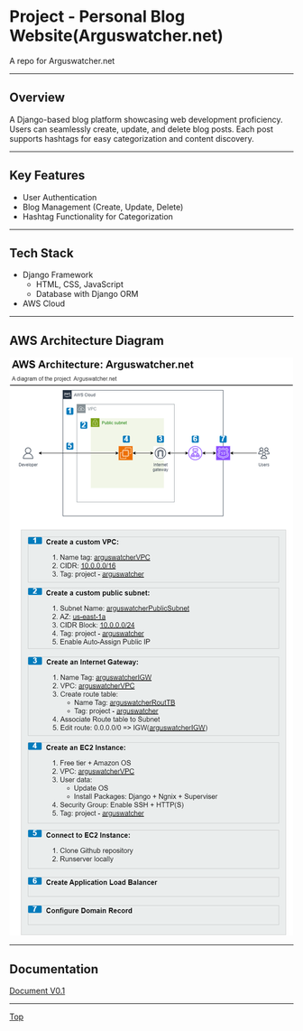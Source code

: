 # Project - Personal Blog Website(Arguswatcher.net)

A repo for Arguswatcher.net

---

## Overview

A Django-based blog platform showcasing web development proficiency. Users can seamlessly create, update, and delete blog posts. Each post supports hashtags for easy categorization and content discovery.

---

## Key Features

- User Authentication
- Blog Management (Create, Update, Delete)
- Hashtag Functionality for Categorization

---

## Tech Stack

- Django Framework
  - HTML, CSS, JavaScript
  - Database with Django ORM
- AWS Cloud

---

## AWS Architecture Diagram

![diagram](./pic/diagram/arguswatcher_v0.1.png)

---

## Documentation

[Document V0.1](./doc/v0.1/tech_doc_v0.1.md)

---

[Top](#project---personal-blog-websitearguswatchernet)
